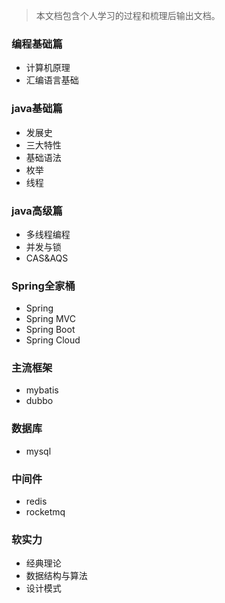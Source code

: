 
>本文档包含个人学习的过程和梳理后输出文档。

### 编程基础篇

- 计算机原理
- 汇编语言基础

### java基础篇

- 发展史
- 三大特性
- 基础语法
- 枚举
- 线程

### java高级篇

- 多线程编程
- 并发与锁
- CAS&AQS

### Spring全家桶

- Spring
- Spring MVC
- Spring Boot
- Spring Cloud

### 主流框架

- mybatis
- dubbo

### 数据库

- mysql

### 中间件

- redis
- rocketmq

### 软实力

- 经典理论
- 数据结构与算法
- 设计模式